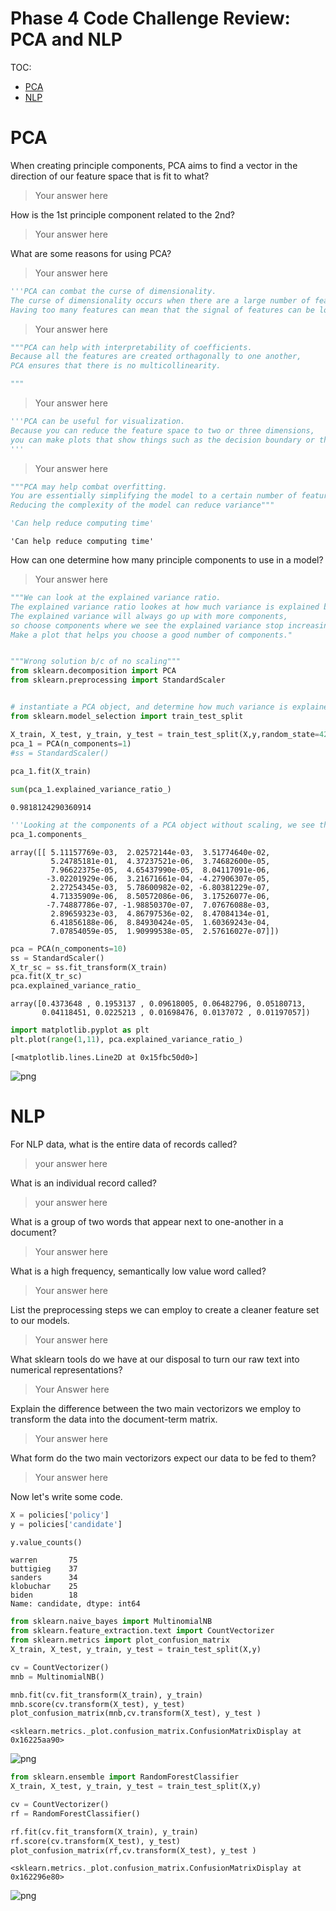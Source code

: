 
# Phase 4 Code Challenge Review: PCA and NLP

TOC:

  - [PCA](#pca)
  - [NLP](#nlp)


<a id='pca'></a>

# PCA

When creating principle components, PCA aims to find a vector in the direction of our feature space that is fit to what?

> Your answer here

How is the 1st principle component related to the 2nd?

> Your answer here

What are some reasons for using PCA?


> Your answer here


```python
'''PCA can combat the curse of dimensionality.  
The curse of dimensionality occurs when there are a large number of features in a dataset.
Having too many features can mean that the signal of features can be lost.'''
```

> Your answer here


```python
"""PCA can help with interpretability of coefficients.  
Because all the features are created orthagonally to one another, 
PCA ensures that there is no multicollinearity.

"""
```

> Your answer here


```python
'''PCA can be useful for visualization.  
Because you can reduce the feature space to two or three dimensions, 
you can make plots that show things such as the decision boundary or the grouping of clusters.
'''
```

> Your answer here


```python
"""PCA may help combat overfitting.  
You are essentially simplifying the model to a certain number of features.
Reducing the complexity of the model can reduce variance"""
```


```python
'Can help reduce computing time'
```




    'Can help reduce computing time'



How can one determine how many principle components to use in a model?

> Your answer here


```python
"""We can look at the explained variance ratio. 
The explained variance ratio lookes at how much variance is explained by each component.  
The explained variance will always go up with more components, 
so choose components where we see the explained variance stop increasing significantly.
Make a plot that helps you choose a good number of components."
```


```python

"""Wrong solution b/c of no scaling"""
from sklearn.decomposition import PCA
from sklearn.preprocessing import StandardScaler


# instantiate a PCA object, and determine how much variance is explained by the first principal component.
from sklearn.model_selection import train_test_split

X_train, X_test, y_train, y_test = train_test_split(X,y,random_state=42)
pca_1 = PCA(n_components=1)
#ss = StandardScaler()
 
pca_1.fit(X_train)

sum(pca_1.explained_variance_ratio_)
```




    0.9818124290360914




```python
'''Looking at the components of a PCA object without scaling, we see that area is much larger.  Let us look at X.describe()'''
pca_1.components_
```




    array([[ 5.11157769e-03,  2.02572144e-03,  3.51774640e-02,
             5.24785181e-01,  4.37237521e-06,  3.74682600e-05,
             7.96622375e-05,  4.65437990e-05,  8.04117091e-06,
            -3.02201929e-06,  3.21671661e-04, -4.27906307e-05,
             2.27254345e-03,  5.78600982e-02, -6.80381229e-07,
             4.71335909e-06,  8.50572086e-06,  3.17526077e-06,
            -7.74887786e-07, -1.98850370e-07,  7.07676088e-03,
             2.89659323e-03,  4.86797536e-02,  8.47084134e-01,
             6.41856188e-06,  8.84930424e-05,  1.60369243e-04,
             7.07854059e-05,  1.90999538e-05,  2.57616027e-07]])




```python
pca = PCA(n_components=10)
ss = StandardScaler()
X_tr_sc = ss.fit_transform(X_train)
pca.fit(X_tr_sc)
pca.explained_variance_ratio_
```




    array([0.4373648 , 0.1953137 , 0.09618005, 0.06482796, 0.05180713,
           0.04118451, 0.0225213 , 0.01698476, 0.0137072 , 0.01197057])




```python
import matplotlib.pyplot as plt
plt.plot(range(1,11), pca.explained_variance_ratio_)
```




    [<matplotlib.lines.Line2D at 0x15fbc50d0>]




![png](index_files/index_24_1.png)


<a id='nlp'></a>


# NLP

For NLP data, what is the entire data of records called?

> your answer here

What is an individual record called?

> your answer here

What is a group of two words that appear next to one-another in a document?

> Your answer here

What is a high frequency, semantically low value word called? 

> Your answer here

List the preprocessing steps we can employ to create a cleaner feature set to our models.

> Your answer here

What sklearn tools do we have at our disposal to turn our raw text into numerical representations?

> Your Answer here

Explain the difference between the two main vectorizors we employ to transform the data into the document-term matrix.

> Your answer here

What form do the two main vectorizors expect our data to be fed to them?

> Your answer here

Now let's write some code.


```python
X = policies['policy']
y = policies['candidate']

y.value_counts()
```




    warren       75
    buttigieg    37
    sanders      34
    klobuchar    25
    biden        18
    Name: candidate, dtype: int64




```python
from sklearn.naive_bayes import MultinomialNB
from sklearn.feature_extraction.text import CountVectorizer
from sklearn.metrics import plot_confusion_matrix
X_train, X_test, y_train, y_test = train_test_split(X,y)

cv = CountVectorizer()
mnb = MultinomialNB()

mnb.fit(cv.fit_transform(X_train), y_train)
mnb.score(cv.transform(X_test), y_test)
plot_confusion_matrix(mnb,cv.transform(X_test), y_test )
```




    <sklearn.metrics._plot.confusion_matrix.ConfusionMatrixDisplay at 0x16225aa90>




![png](index_files/index_45_1.png)



```python
from sklearn.ensemble import RandomForestClassifier
X_train, X_test, y_train, y_test = train_test_split(X,y)

cv = CountVectorizer()
rf = RandomForestClassifier()

rf.fit(cv.fit_transform(X_train), y_train)
rf.score(cv.transform(X_test), y_test)
plot_confusion_matrix(rf,cv.transform(X_test), y_test )
```




    <sklearn.metrics._plot.confusion_matrix.ConfusionMatrixDisplay at 0x162296e80>




![png](index_files/index_46_1.png)

